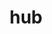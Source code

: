 ---
title: "hub"
layout: cache
categories: [package, develop]
meta: {"versions": ["2.14.2"], "compilers": ["gcc@=10.2.1", "gcc@=7.5.0"], "oss": ["centos7", "ubuntu18.04"], "platforms": ["linux"], "targets": ["x86_64_v3"], "stacks": ["developer-tools", "developer-tools-manylinux2014", "root"], "num_specs": 7, "num_specs_by_stack": {"root": 7, "developer-tools-manylinux2014": 3, "developer-tools": 4}}
spec_details: [{"hash": "zwyydxdx4fn2yagbxd2fduhvyvgljxsr", "compiler": "gcc@=10.2.1", "versions": ["2.14.2"], "os": "centos7", "platform": "linux", "target": "x86_64_v3", "variants": ["build_system=generic"], "stacks": ["root", "developer-tools-manylinux2014"], "size": "-", "tarball": "https://binaries.spack.io/develop/build_cache/linux-centos7-x86_64_v3/gcc-10.2.1/hub-2.14.2/linux-centos7-x86_64_v3-gcc-10.2.1-hub-2.14.2-zwyydxdx4fn2yagbxd2fduhvyvgljxsr.spack"}, {"hash": "akynfqoxpw5gf35t3ymq26z2eesb5aym", "compiler": "gcc@=10.2.1", "versions": ["2.14.2"], "os": "centos7", "platform": "linux", "target": "x86_64_v3", "variants": ["build_system=generic"], "stacks": ["root", "developer-tools-manylinux2014"], "size": "-", "tarball": "https://binaries.spack.io/develop/build_cache/linux-centos7-x86_64_v3/gcc-10.2.1/hub-2.14.2/linux-centos7-x86_64_v3-gcc-10.2.1-hub-2.14.2-akynfqoxpw5gf35t3ymq26z2eesb5aym.spack"}, {"hash": "enjbc7azr2ckqccuwdsem6ynrhvjvl5x", "compiler": "gcc@=10.2.1", "versions": ["2.14.2"], "os": "centos7", "platform": "linux", "target": "x86_64_v3", "variants": ["build_system=generic"], "stacks": ["root", "developer-tools-manylinux2014"], "size": "-", "tarball": "https://binaries.spack.io/develop/build_cache/linux-centos7-x86_64_v3/gcc-10.2.1/hub-2.14.2/linux-centos7-x86_64_v3-gcc-10.2.1-hub-2.14.2-enjbc7azr2ckqccuwdsem6ynrhvjvl5x.spack"}, {"hash": "ptvsfs2tb4pd3kfbzm3cpbhvnpb6jvi5", "compiler": "gcc@=7.5.0", "versions": ["2.14.2"], "os": "ubuntu18.04", "platform": "linux", "target": "x86_64_v3", "variants": ["build_system=generic"], "stacks": ["developer-tools", "root"], "size": "-", "tarball": "https://binaries.spack.io/develop/build_cache/linux-ubuntu18.04-x86_64_v3/gcc-7.5.0/hub-2.14.2/linux-ubuntu18.04-x86_64_v3-gcc-7.5.0-hub-2.14.2-ptvsfs2tb4pd3kfbzm3cpbhvnpb6jvi5.spack"}, {"hash": "77bnx7vbtbsash55nlaqsrije42r2fsb", "compiler": "gcc@=7.5.0", "versions": ["2.14.2"], "os": "ubuntu18.04", "platform": "linux", "target": "x86_64_v3", "variants": ["build_system=generic"], "stacks": ["developer-tools", "root"], "size": "-", "tarball": "https://binaries.spack.io/develop/build_cache/linux-ubuntu18.04-x86_64_v3/gcc-7.5.0/hub-2.14.2/linux-ubuntu18.04-x86_64_v3-gcc-7.5.0-hub-2.14.2-77bnx7vbtbsash55nlaqsrije42r2fsb.spack"}, {"hash": "skdqkhg4t2tvotdrnfqbhu6amcrercwq", "compiler": "gcc@=7.5.0", "versions": ["2.14.2"], "os": "ubuntu18.04", "platform": "linux", "target": "x86_64_v3", "variants": ["build_system=generic"], "stacks": ["developer-tools", "root"], "size": "-", "tarball": "https://binaries.spack.io/develop/build_cache/linux-ubuntu18.04-x86_64_v3/gcc-7.5.0/hub-2.14.2/linux-ubuntu18.04-x86_64_v3-gcc-7.5.0-hub-2.14.2-skdqkhg4t2tvotdrnfqbhu6amcrercwq.spack"}, {"hash": "bkmjfjf2ehq4i3hqcaxznbqax7hbx6s7", "compiler": "gcc@=7.5.0", "versions": ["2.14.2"], "os": "ubuntu18.04", "platform": "linux", "target": "x86_64_v3", "variants": ["build_system=generic"], "stacks": ["developer-tools", "root"], "size": "-", "tarball": "https://binaries.spack.io/develop/build_cache/linux-ubuntu18.04-x86_64_v3/gcc-7.5.0/hub-2.14.2/linux-ubuntu18.04-x86_64_v3-gcc-7.5.0-hub-2.14.2-bkmjfjf2ehq4i3hqcaxznbqax7hbx6s7.spack"}]
---